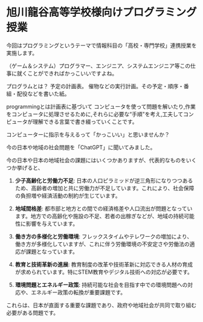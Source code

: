 # 旭川龍谷高等学校様向けプログラミング授業

今回はプログラミングというテーマで情報科目の「高校・専門学校」連携授業を実施します。

（ゲーム＆システム）プログラマー、エンジニア、システムエンジニア等この仕事に就くことができればかっこいいですよね。

プログラムとは？
予定の計画表。
催物などの実行計画。その予定・順序・番組・配役などを書いた紙。

programmingとは計画表に基づいて
コンピュータを使って問題を解いたり,作業をコンピュータに処理させるために,それらに必要な“手順"を考え,工夫してコンピュータが理解できる言葉で書き綴っていくことです。

コンピューターに指示を与えるって「かっこいい」と思いませんか？

今の日本や地域の社会問題を「ChatGPT」に聞いてみました。

今の日本や日本の地域社会の課題にはいくつかありますが、代表的なものをいくつか挙げると、

1. **少子高齢化と労働力不足**: 日本の人口ピラミッドが逆三角形になりつつあるため、高齢者の増加と共に労働力が不足しています。これにより、社会保障の負担増や経済活動の制約が生じています。

2. **地域間格差**: 都市部と地方との間での経済格差や人口流出が問題となっています。地方での高齢化や施設の不足、若者の出稼ぎなどが、地域の持続可能性に影響を与えています。

3. **働き方の多様化と労働環境**: フレックスタイムやテレワークの増加により、働き方が多様化していますが、これに伴う労働環境の不安定さや労働法の適応が課題となっています。

4. **教育と技術革新の進展**: 教育制度の改革や技術革新に対応できる人材の育成が求められています。特にSTEM教育やデジタル技術への対応が必要です。

5. **環境問題とエネルギー政策**: 持続可能な社会を目指す中での環境問題への対応や、エネルギー政策の転換が重要課題です。

これらは、日本が直面する重要な課題であり、政府や地域社会が共同で取り組む必要がある問題です。
